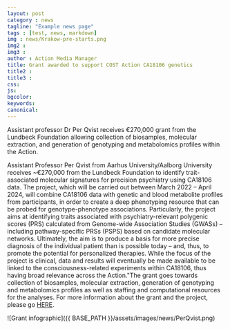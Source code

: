 ```yaml
---
layout: post
category : news
tagline: "Example news page"
tags : [test, news, markdown]
img : news/Krakow-pre-starts.png
img2 :
img3 :
author : Action Media Manager
title: Grant awarded to support COST Action CA18106 genetics
title2 :
title3 :
css:
js:
bgcolor:
keywords:
canonical:
---
```


Assistant professor Dr Per Qvist receives €270,000 grant from the Lundbeck Foundation allowing collection of biosamples, molecular extraction, and generation of genotyping and metabolomics profiles within the Action.

<!--more-->

Assistant Professor Per Qvist from Aarhus University/Aalborg University receives ~€270,000 from the Lundbeck Foundation to identify trait-associated molecular signatures for precision psychiatry using CA18106 data.
The project, which will be carried out between March 2022 – April 2024, will combine CA18106 data with genetic and blood metabolite profiles from participants, in order to create a deep phenotyping resource that can be probed for genotype-phenotype associations. Particularly, the project aims at identifying traits associated with psychiatry-relevant polygenic scores (PRS) calculated from Genome-wide Association Studies (GWASs) – including pathway-specific PRSs (PSPS) based on candidate molecular networks. Ultimately, the aim is to produce a basis for more precise diagnosis of the individual patient than is possible today – and, thus, to promote the potential for personalized therapies. While the focus of the project is clinical, data and results will eventually be made available to be linked to the consciousness-related experiments within CA18106, thus having broad relevance across the Action."The grant goes towards collection of biosamples, molecular extraction, generation of genotyping and metabolomics profiles as well as staffing and computational resources for the analyses. For more information about the grant and the project, please go [HERE](https://lundbeckfonden.com/en/discovery-of-trait-associated-molecular-signatures-precision-psychiatry-using-deep-phenotyping).

![Grant infographic]({{ BASE_PATH }}/assets/images/news/PerQvist.png)